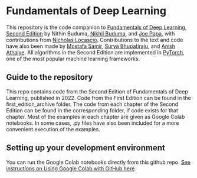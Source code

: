 # Fundamentals of Deep Learning

This repository is the code companion to [Fundamentals of Deep Learning, Second Edition](https://www.amazon.com/Fundamentals-Deep-Learning-Next-Generation-Intelligence/dp/1491925612 "Fundamentals of Deep Learning") by Nithin Buduma, [Nikhil Buduma](https://github.com/darksigma "Nikhil Buduma"), and [Joe Papa](https://github.com/joe-papa "Joe Papa"), with contributions from [Nicholas Locascio](https://github.com/nicholaslocascio "Nicholas Locascio"). Contributions to the text and code have also been made by [Mostafa Samir](https://github.com/Mostafa-Samir "Mostafa Samir"), [Surya Bhupatiraju](https://github.com/suryabhupa "Surya Bhupatiraju"), and [Anish Athalye](https://github.com/anishathalye "Anish Athalye"). All algorithms in the Second Edition are implemented in [PyTorch](https://www.pytorch.org/ "PyTorch"), one of the most popular machine learning frameworks.

## Guide to the repository

This repo contains code from the Second Edition of Fundamentals of Deep Learning, published in 2022. Code from the First Edition can be found in the first_edition_archive folder. The code from each chapter of the Second Edition can be found in the corresponding folder, if code exists for that chapter. Most of the examples in each chapter are given as Google Colab notebooks. In some cases, .py files have also been included for a more convenient execution of the examples.

## Setting up your development environment
You can run the Google Colab notebooks directly from this github repo. [See instructions on Using Google Colab with GitHub here](https://colab.research.google.com/github/googlecolab/colabtools/blob/master/notebooks/colab-github-demo.ipynb "Using Google Colab with Github").

